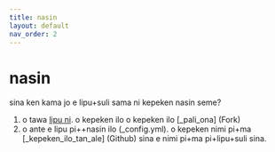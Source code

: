 ```yaml
---
title: nasin
layout: default
nav_order: 2
---
```


# nasin

sina ken kama jo e lipu+suli sama ni kepeken nasin seme?

1. o tawa [lipu ni](https://github.com/joelthomastr/lipu-suli_lukin_taso). o kepeken ilo o kepeken ilo [_pali_ona] <span class="eng">(Fork)</span>
2. o ante e lipu pi++nasin ilo <span class="eng">(_config.yml)</span>. o kepeken nimi pi+ma [_kepeken_ilo_tan_ale] <span class="eng">(Github)</span> sina e nimi pi+ma pi+lipu+suli sina.
